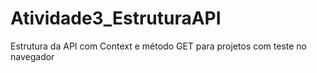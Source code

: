 # Atividade3_EstruturaAPI
 Estrutura da API com Context e método GET para projetos com teste no navegador
